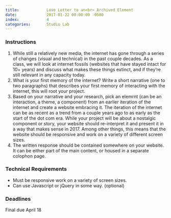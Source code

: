 ```yaml
---
title:            Love Letter to an<br> Archived Element
date:             2017-01-22 00:00:00 -0500
index:            4
categories:       Studio Lab
---
```


### Instructions

1. While still a relatively new media, the internet has gone through a series of changes (visual and technical) in the past couple decades. As a class, we will look at internet fossils (websites that have stayed intact for 10+ years) and discuss what makes these things extinct, and if they’re still relevant in any capacity today.
2. What is your first memory of the internet? Write a short narrative (one to two paragraphs) that describes your first memory of interacting with the internet, this will root your project.
3. Based on your narrative and your research, pick an elemrnt (can be an interaction, a theme, a component) from an earlier iteration of the internet and create a website embracing it. The iteration of the internet can be as recent as a trend from a couple years ago to as early as the start of the dot com era. While your project will be about a nostalgic component or story, your website should re-interpret it and present it in a way that makes sense in 2017. Among other things, this means that the website should be responsive and work on a variety of different screen sizes.
4. The written response should be contained somewhere on your website. It can be either part of the main content, or housed in a separate colophon page.


### Technical Requirements

- Must be responsive work on a variety of screen sizes.
- Can use Javascript or jQuery in some way. (optional)


### Deadlines

Final due April 18


